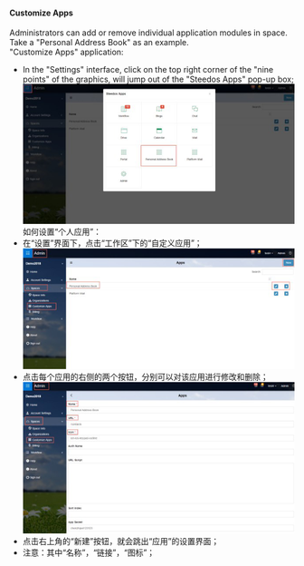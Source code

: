 #### Customize Apps
Administrators can add or remove individual application modules in space. Take a "Personal Address Book" as an example.<br>
"Customize Apps" application:
- In the "Settings" interface, click on the top right corner of the "nine points" of the graphics, will jump out of the "Steedos Apps" pop-up box;
![](images/app1.png)
如何设置“个人应用”：<br>
- 在“设置”界面下，点击“工作区”下的“自定义应用”；<br>
![](images/app2.png)
- 点击每个应用的右侧的两个按钮，分别可以对该应用进行修改和删除；<br>
![](images/app3.png)
- 点击右上角的“新建”按钮，就会跳出“应用”的设置界面；
- 注意：其中“名称”，“链接”，“图标”；
